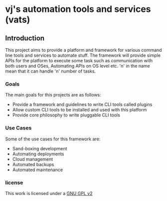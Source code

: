 # vj's automation tools and services (vats)

## Introduction
This project aims to provide a platform and framework for various command line tools and services to automate stuff. The framework will provide simple APIs for the platform to execute some task such as communication with both users and OSes, Automating APIs on OS level etc. 'n' in the name mean that it can handle 'n' number of tasks.

### Goals
The main goals for this projects are as follows:

* Provide a framework and guidelines to write CLI tools called plugins
* Allow custom CLI tools to be installed and used with this platform
* Provide core philosophy to write pluggable CLI tools

### Use Cases
Some of the use cases for this framework are:

* Sand-boxing development
* Automating deployments
* Cloud management
* Automated backups
* Automated maintenance

### license

This work is licensed under a [GNU GPL v2](https://github.com/vijaydeep93/vats/wiki/license.txt)
